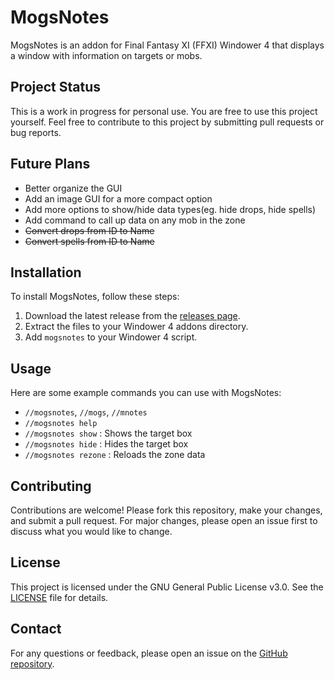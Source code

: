 # MogsNotes

MogsNotes is an addon for Final Fantasy XI (FFXI) Windower 4 that displays a window with information on targets or mobs.

## Project Status

This is a work in progress for personal use. You are free to use this project yourself. Feel free to contribute to this project by submitting pull requests or bug reports.

## Future Plans
- Better organize the GUI
- Add an image GUI for a more compact option
- Add more options to show/hide data types(eg. hide drops, hide spells)
- Add command to call up data on any mob in the zone
- ~~Convert drops from ID to Name~~
- ~~Convert spells from ID to Name~~

## Installation

To install MogsNotes, follow these steps:

1. Download the latest release from the [releases page](https://github.com/yourusername/MogsNotes/releases).
2. Extract the files to your Windower 4 addons directory.
3. Add `mogsnotes` to your Windower 4 script.

## Usage

Here are some example commands you can use with MogsNotes:

- `//mogsnotes`, `//mogs`, `//mnotes`
- `//mogsnotes help`
- `//mogsnotes show` : Shows the target box
- `//mogsnotes hide` : Hides the target box
- `//mogsnotes rezone` : Reloads the zone data

## Contributing

Contributions are welcome! Please fork this repository, make your changes, and submit a pull request. For major changes, please open an issue first to discuss what you would like to change.

## License

This project is licensed under the GNU General Public License v3.0. See the [LICENSE](LICENSE) file for details.

## Contact

For any questions or feedback, please open an issue on the [GitHub repository](https://github.com/jonesbs12/MogsNotes).

